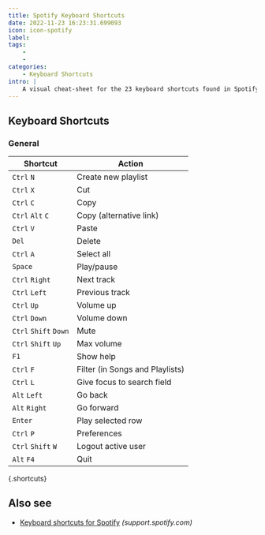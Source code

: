 ```yaml
---
title: Spotify Keyboard Shortcuts
date: 2022-11-23 16:23:31.699093
icon: icon-spotify
label: 
tags: 
    - 
    - 
categories:
    - Keyboard Shortcuts
intro: |
    A visual cheat-sheet for the 23 keyboard shortcuts found in Spotify
---
```




Keyboard Shortcuts
------------------



### General

Shortcut | Action
---|---
`Ctrl` `N`  | Create new playlist
`Ctrl` `X`  | Cut
`Ctrl` `C`  | Copy
`Ctrl` `Alt` `C`  | Copy (alternative link)
`Ctrl` `V`  | Paste
`Del`  | Delete
`Ctrl` `A`  | Select all
`Space`  | Play/pause
`Ctrl` `Right`  | Next track
`Ctrl` `Left`  | Previous track
`Ctrl` `Up`  | Volume up
`Ctrl` `Down`  | Volume down
`Ctrl` `Shift` `Down`  | Mute
`Ctrl` `Shift` `Up`  | Max volume
`F1`  | Show help
`Ctrl` `F`  | Filter (in Songs and Playlists)
`Ctrl` `L`  | Give focus to search field
`Alt` `Left`  | Go back
`Alt` `Right`  | Go forward
`Enter`  | Play selected row
`Ctrl` `P`  | Preferences
`Ctrl` `Shift` `W`  | Logout active user
`Alt` `F4`  | Quit
{.shortcuts}




Also see
--------
- [Keyboard shortcuts for Spotify](https://support.spotify.com/is/using_spotify/system_settings/keyboard-shortcuts/) _(support.spotify.com)_
